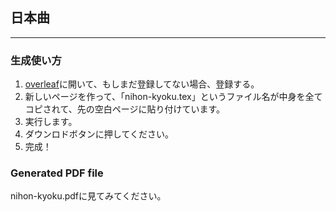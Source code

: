 ## 日本曲
---

### 生成使い方
1. [overleaf](https://www.overleaf.com/)に開いて、もしまだ登録してない場合、登録する。
2. 新しいページを作って、「nihon-kyoku.tex」というファイル名が中身を全てコピされて、先の空白ページに貼り付けています。
3. 実行します。
4. ダウンロドボタンに押してください。
5. 完成！

### Generated PDF file
nihon-kyoku.pdfに見てみてください。